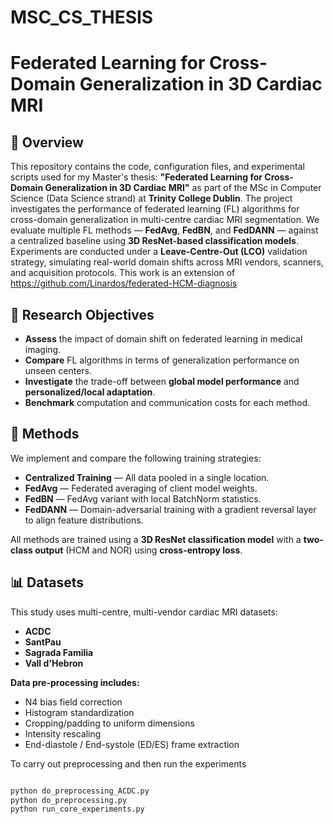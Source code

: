 # MSC_CS_THESIS
# Federated Learning for Cross-Domain Generalization in 3D Cardiac MRI

## 📖 Overview
This repository contains the code, configuration files, and experimental scripts used for my Master's thesis: **"Federated Learning for Cross-Domain Generalization in 3D Cardiac MRI"** as part of the MSc in Computer Science (Data Science strand) at **Trinity College Dublin**. The project investigates the performance of federated learning (FL) algorithms for cross-domain generalization in multi-centre cardiac MRI segmentation. We evaluate multiple FL methods — **FedAvg**, **FedBN**, and **FedDANN** — against a centralized baseline using **3D ResNet-based classification models**. Experiments are conducted under a **Leave-Centre-Out (LCO)** validation strategy, simulating real-world domain shifts across MRI vendors, scanners, and acquisition protocols. This work is an extension of https://github.com/Linardos/federated-HCM-diagnosis

## 🎯 Research Objectives
- **Assess** the impact of domain shift on federated learning in medical imaging.  
- **Compare** FL algorithms in terms of generalization performance on unseen centers.  
- **Investigate** the trade-off between **global model performance** and **personalized/local adaptation**.  
- **Benchmark** computation and communication costs for each method.  

## 🧩 Methods
We implement and compare the following training strategies:  
- **Centralized Training** — All data pooled in a single location.  
- **FedAvg** — Federated averaging of client model weights.  
- **FedBN** — FedAvg variant with local BatchNorm statistics.  
- **FedDANN** — Domain-adversarial training with a gradient reversal layer to align feature distributions.  

All methods are trained using a **3D ResNet classification model** with a **two-class output** (HCM and NOR) using **cross-entropy loss**.

## 📊 Datasets
This study uses multi-centre, multi-vendor cardiac MRI datasets:  
- **ACDC**  
- **SantPau** 
- **Sagrada Familia**  
- **Vall d'Hebron**  

**Data pre-processing includes:**  
- N4 bias field correction  
- Histogram standardization  
- Cropping/padding to uniform dimensions  
- Intensity rescaling  
- End-diastole / End-systole (ED/ES) frame extraction  


To carry out preprocessing and then run the experiments
```bash

python do_preprocessing_ACDC.py
python do_preprocessing.py
python run_core_experiments.py
